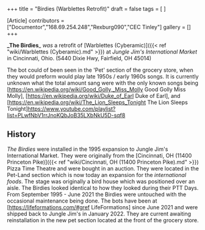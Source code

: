 +++
title = "Birdies (Warblettes Retrofit)"
draft = false
tags = [ ]

[Article]
contributors = ["Documentor","168.69.254.248","Rexburg090","CEC Tinley"]
gallery = []
+++


**_The Birdies**_ _was_ a retrofit of [Warblettes (Cyberamic)]({{< ref "wiki/Warblettes (Cyberamic).md" >}}) at _Jungle Jim's International Market_ in Cincinnati, Ohio. (5440 Dixie Hwy, Fairfield, OH 45014)

The bot could of been seen in the 'Pet' section of the grocery store, when they would preform would play late 1950s / early 1960s songs. It is currently unknown what the total amount sang were with the only known songs being [https://en.wikipedia.org/wiki/Good_Golly,_Miss_Molly Good Golly Miss Molly], [https://en.wikipedia.org/wiki/Duke_of_Earl Duke of Earl], and [https://en.wikipedia.org/wiki/The_Lion_Sleeps_Tonight The Lion Sleeps Tonight]<ref>https://www.youtube.com/playlist?list=PLwfNbV1rrJnoKQbJoB35LXbNkU5D-sqf8</ref>

## History ##
_The Birdies_ were installed in the 1995 expansion to Jungle Jim's International Market. They were originally from the [Cincinnati, OH (11400 Princeton Pike)]({{< ref "wiki/Cincinnati, OH (11400 Princeton Pike).md" >}}) Pizza Time Theatre and were bought in an auction. They were located in the Pet-Land section which is now today an expansion for the _international foods_. The stage was originally a bird house which was positioned over an aisle. The Birdies looked identical to how they looked during their PTT Days. From September 1995 - June 2021 the Birdies were untouched with the occasional maintenance being done. The bots have been at [https://lifeformations.com/#gref LifeFormations] since June 2021 and were shipped back to Jungle Jim's in January 2022. They are current awaiting reinstallation in the new pet section located at the front of the grocery store.